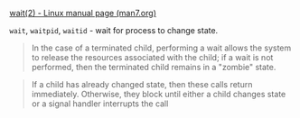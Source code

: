 [wait(2) - Linux manual page (man7.org)](https://www.man7.org/linux/man-pages/man2/wait.2.html)

`wait`, `waitpid`, `waitid` - wait for process to change state.

> In the case of a terminated child, performing a wait allows the system to release the resources associated with the child; if a wait is not performed, then the terminated child remains in a "zombie" state.

> If a child has already changed state, then these calls return
       immediately.  Otherwise, they block until either a child changes
       state or a signal handler interrupts the call